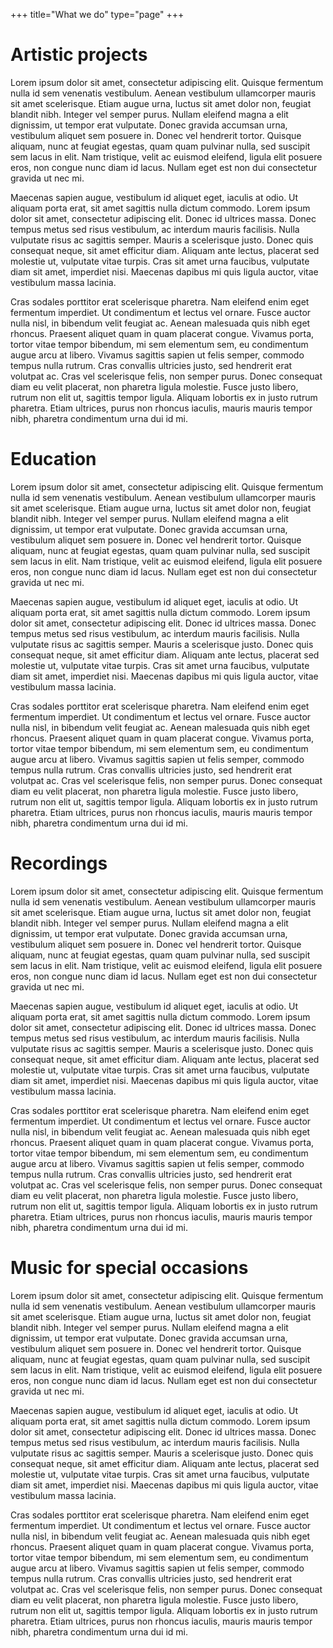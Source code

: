 +++
title="What we do"
type="page"
+++

# Artistic projects

Lorem ipsum dolor sit amet, consectetur adipiscing elit. Quisque fermentum nulla id sem venenatis vestibulum. Aenean vestibulum ullamcorper mauris sit amet scelerisque. Etiam augue urna, luctus sit amet dolor non, feugiat blandit nibh. Integer vel semper purus. Nullam eleifend magna a elit dignissim, ut tempor erat vulputate. Donec gravida accumsan urna, vestibulum aliquet sem posuere in. Donec vel hendrerit tortor. Quisque aliquam, nunc at feugiat egestas, quam quam pulvinar nulla, sed suscipit sem lacus in elit. Nam tristique, velit ac euismod eleifend, ligula elit posuere eros, non congue nunc diam id lacus. Nullam eget est non dui consectetur gravida ut nec mi.

Maecenas sapien augue, vestibulum id aliquet eget, iaculis at odio. Ut aliquam porta erat, sit amet sagittis nulla dictum commodo. Lorem ipsum dolor sit amet, consectetur adipiscing elit. Donec id ultrices massa. Donec tempus metus sed risus vestibulum, ac interdum mauris facilisis. Nulla vulputate risus ac sagittis semper. Mauris a scelerisque justo. Donec quis consequat neque, sit amet efficitur diam. Aliquam ante lectus, placerat sed molestie ut, vulputate vitae turpis. Cras sit amet urna faucibus, vulputate diam sit amet, imperdiet nisi. Maecenas dapibus mi quis ligula auctor, vitae vestibulum massa lacinia.

Cras sodales porttitor erat scelerisque pharetra. Nam eleifend enim eget fermentum imperdiet. Ut condimentum et lectus vel ornare. Fusce auctor nulla nisl, in bibendum velit feugiat ac. Aenean malesuada quis nibh eget rhoncus. Praesent aliquet quam in quam placerat congue. Vivamus porta, tortor vitae tempor bibendum, mi sem elementum sem, eu condimentum augue arcu at libero. Vivamus sagittis sapien ut felis semper, commodo tempus nulla rutrum. Cras convallis ultricies justo, sed hendrerit erat volutpat ac. Cras vel scelerisque felis, non semper purus. Donec consequat diam eu velit placerat, non pharetra ligula molestie. Fusce justo libero, rutrum non elit ut, sagittis tempor ligula. Aliquam lobortis ex in justo rutrum pharetra. Etiam ultrices, purus non rhoncus iaculis, mauris mauris tempor nibh, pharetra condimentum urna dui id mi.

# Education

Lorem ipsum dolor sit amet, consectetur adipiscing elit. Quisque fermentum nulla id sem venenatis vestibulum. Aenean vestibulum ullamcorper mauris sit amet scelerisque. Etiam augue urna, luctus sit amet dolor non, feugiat blandit nibh. Integer vel semper purus. Nullam eleifend magna a elit dignissim, ut tempor erat vulputate. Donec gravida accumsan urna, vestibulum aliquet sem posuere in. Donec vel hendrerit tortor. Quisque aliquam, nunc at feugiat egestas, quam quam pulvinar nulla, sed suscipit sem lacus in elit. Nam tristique, velit ac euismod eleifend, ligula elit posuere eros, non congue nunc diam id lacus. Nullam eget est non dui consectetur gravida ut nec mi.

Maecenas sapien augue, vestibulum id aliquet eget, iaculis at odio. Ut aliquam porta erat, sit amet sagittis nulla dictum commodo. Lorem ipsum dolor sit amet, consectetur adipiscing elit. Donec id ultrices massa. Donec tempus metus sed risus vestibulum, ac interdum mauris facilisis. Nulla vulputate risus ac sagittis semper. Mauris a scelerisque justo. Donec quis consequat neque, sit amet efficitur diam. Aliquam ante lectus, placerat sed molestie ut, vulputate vitae turpis. Cras sit amet urna faucibus, vulputate diam sit amet, imperdiet nisi. Maecenas dapibus mi quis ligula auctor, vitae vestibulum massa lacinia.

Cras sodales porttitor erat scelerisque pharetra. Nam eleifend enim eget fermentum imperdiet. Ut condimentum et lectus vel ornare. Fusce auctor nulla nisl, in bibendum velit feugiat ac. Aenean malesuada quis nibh eget rhoncus. Praesent aliquet quam in quam placerat congue. Vivamus porta, tortor vitae tempor bibendum, mi sem elementum sem, eu condimentum augue arcu at libero. Vivamus sagittis sapien ut felis semper, commodo tempus nulla rutrum. Cras convallis ultricies justo, sed hendrerit erat volutpat ac. Cras vel scelerisque felis, non semper purus. Donec consequat diam eu velit placerat, non pharetra ligula molestie. Fusce justo libero, rutrum non elit ut, sagittis tempor ligula. Aliquam lobortis ex in justo rutrum pharetra. Etiam ultrices, purus non rhoncus iaculis, mauris mauris tempor nibh, pharetra condimentum urna dui id mi.

# Recordings

Lorem ipsum dolor sit amet, consectetur adipiscing elit. Quisque fermentum nulla id sem venenatis vestibulum. Aenean vestibulum ullamcorper mauris sit amet scelerisque. Etiam augue urna, luctus sit amet dolor non, feugiat blandit nibh. Integer vel semper purus. Nullam eleifend magna a elit dignissim, ut tempor erat vulputate. Donec gravida accumsan urna, vestibulum aliquet sem posuere in. Donec vel hendrerit tortor. Quisque aliquam, nunc at feugiat egestas, quam quam pulvinar nulla, sed suscipit sem lacus in elit. Nam tristique, velit ac euismod eleifend, ligula elit posuere eros, non congue nunc diam id lacus. Nullam eget est non dui consectetur gravida ut nec mi.

Maecenas sapien augue, vestibulum id aliquet eget, iaculis at odio. Ut aliquam porta erat, sit amet sagittis nulla dictum commodo. Lorem ipsum dolor sit amet, consectetur adipiscing elit. Donec id ultrices massa. Donec tempus metus sed risus vestibulum, ac interdum mauris facilisis. Nulla vulputate risus ac sagittis semper. Mauris a scelerisque justo. Donec quis consequat neque, sit amet efficitur diam. Aliquam ante lectus, placerat sed molestie ut, vulputate vitae turpis. Cras sit amet urna faucibus, vulputate diam sit amet, imperdiet nisi. Maecenas dapibus mi quis ligula auctor, vitae vestibulum massa lacinia.

Cras sodales porttitor erat scelerisque pharetra. Nam eleifend enim eget fermentum imperdiet. Ut condimentum et lectus vel ornare. Fusce auctor nulla nisl, in bibendum velit feugiat ac. Aenean malesuada quis nibh eget rhoncus. Praesent aliquet quam in quam placerat congue. Vivamus porta, tortor vitae tempor bibendum, mi sem elementum sem, eu condimentum augue arcu at libero. Vivamus sagittis sapien ut felis semper, commodo tempus nulla rutrum. Cras convallis ultricies justo, sed hendrerit erat volutpat ac. Cras vel scelerisque felis, non semper purus. Donec consequat diam eu velit placerat, non pharetra ligula molestie. Fusce justo libero, rutrum non elit ut, sagittis tempor ligula. Aliquam lobortis ex in justo rutrum pharetra. Etiam ultrices, purus non rhoncus iaculis, mauris mauris tempor nibh, pharetra condimentum urna dui id mi.

# Music for special occasions

Lorem ipsum dolor sit amet, consectetur adipiscing elit. Quisque fermentum nulla id sem venenatis vestibulum. Aenean vestibulum ullamcorper mauris sit amet scelerisque. Etiam augue urna, luctus sit amet dolor non, feugiat blandit nibh. Integer vel semper purus. Nullam eleifend magna a elit dignissim, ut tempor erat vulputate. Donec gravida accumsan urna, vestibulum aliquet sem posuere in. Donec vel hendrerit tortor. Quisque aliquam, nunc at feugiat egestas, quam quam pulvinar nulla, sed suscipit sem lacus in elit. Nam tristique, velit ac euismod eleifend, ligula elit posuere eros, non congue nunc diam id lacus. Nullam eget est non dui consectetur gravida ut nec mi.

Maecenas sapien augue, vestibulum id aliquet eget, iaculis at odio. Ut aliquam porta erat, sit amet sagittis nulla dictum commodo. Lorem ipsum dolor sit amet, consectetur adipiscing elit. Donec id ultrices massa. Donec tempus metus sed risus vestibulum, ac interdum mauris facilisis. Nulla vulputate risus ac sagittis semper. Mauris a scelerisque justo. Donec quis consequat neque, sit amet efficitur diam. Aliquam ante lectus, placerat sed molestie ut, vulputate vitae turpis. Cras sit amet urna faucibus, vulputate diam sit amet, imperdiet nisi. Maecenas dapibus mi quis ligula auctor, vitae vestibulum massa lacinia.

Cras sodales porttitor erat scelerisque pharetra. Nam eleifend enim eget fermentum imperdiet. Ut condimentum et lectus vel ornare. Fusce auctor nulla nisl, in bibendum velit feugiat ac. Aenean malesuada quis nibh eget rhoncus. Praesent aliquet quam in quam placerat congue. Vivamus porta, tortor vitae tempor bibendum, mi sem elementum sem, eu condimentum augue arcu at libero. Vivamus sagittis sapien ut felis semper, commodo tempus nulla rutrum. Cras convallis ultricies justo, sed hendrerit erat volutpat ac. Cras vel scelerisque felis, non semper purus. Donec consequat diam eu velit placerat, non pharetra ligula molestie. Fusce justo libero, rutrum non elit ut, sagittis tempor ligula. Aliquam lobortis ex in justo rutrum pharetra. Etiam ultrices, purus non rhoncus iaculis, mauris mauris tempor nibh, pharetra condimentum urna dui id mi.
